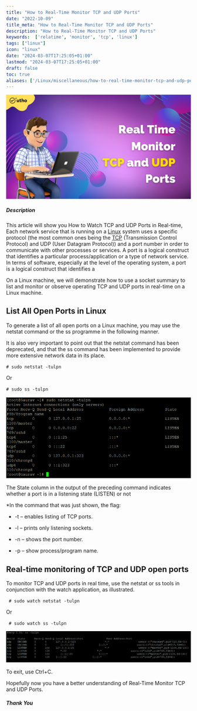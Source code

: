 ```yaml
---
title: "How to Real-Time Monitor TCP and UDP Ports"
date: "2022-10-09"
title_meta: "How to Real-Time Monitor TCP and UDP Ports"
description: "How to Real-Time Monitor TCP and UDP Ports"
keywords:  ['relatime', 'monitor', 'tcp', 'linux']
tags: ["linux"]
icon: "linux"
date: "2024-03-07T17:25:05+01:00"
lastmod: "2024-03-07T17:25:05+01:00" 
draft: false
toc: true
aliases: ['/Linux/miscellaneous/how-to-real-time-monitor-tcp-and-udp-ports']
---
```


![](images/How-to-Real-Time-Monitor-TCP-and-UDP-Ports_utho.jpg)

##### **Description**

This article will show you How to Watch TCP and UDP Ports in Real-time, Each network service that is running on a [Linux](https://utho.com/docs/tutorial/category/linux-tutorial/) system uses a specific protocol (the most common ones being the [TCP](https://en.wikipedia.org/wiki/Transmission_Control_Protocol) (Transmission Control Protocol) and UDP (User Datagram Protocol)) and a port number in order to communicate with other processes or services. A port is a logical construct that identifies a particular process/application or a type of network service. In terms of software, especially at the level of the operating system, a port is a logical construct that identifies a

On a Linux machine, we will demonstrate how to use a socket summary to list and monitor or observe operating TCP and UDP ports in real-time on a Linux machine.

## **List All Open Ports in Linux**

To generate a list of all open ports on a Linux machine, you may use the netstat command or the ss programme in the following manner.

It is also very important to point out that the netstat command has been deprecated, and that the ss command has been implemented to provide more extensive network data in its place.

```
# sudo netstat -tulpn 
```

Or

```
# sudo ss -tulpn 
```

![Watch TCP and UDP Ports in Real-time](images/image-319.png)

The State column in the output of the preceding command indicates whether a port is in a listening state (LISTEN) or not

\*In the command that was just shown, the flag:

- \-t – enables listing of TCP ports.

- \-l – prints only listening sockets.
- \-n – shows the port number.
- \-p – show process/program name.  
    

## **Real-time monitoring of TCP and UDP open ports**

To monitor TCP and UDP ports in real time, use the netstat or ss tools in conjunction with the watch application, as illustrated.

```
 # sudo watch netstat -tulpn 
```

Or

```
 # sudo watch ss -tulpn 
```

![How to Watch TCP and UDP Ports in Real-time](images/image-320-1024x173.png)

To exit, use Ctrl+C.

Hopefully now you have a better understanding of Real-Time Monitor TCP and UDP Ports.

##### **Thank You**
